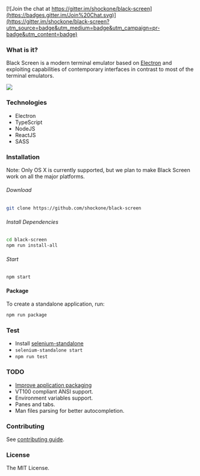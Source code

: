 [![Join the chat at https://gitter.im/shockone/black-screen](https://badges.gitter.im/Join%20Chat.svg)](https://gitter.im/shockone/black-screen?utm_source=badge&utm_medium=badge&utm_campaign=pr-badge&utm_content=badge)

### What is it?

Black Screen is a modern terminal emulator based on [Electron](http://electron.atom.io/) and exploiting
capabilities of contemporary interfaces in contrast to most of the terminal emulators.

![](https://dl.dropboxusercontent.com/spa/dlqheu39w0arg9q/ucvbthot.png)

### Technologies

* Electron
* TypeScript
* NodeJS
* ReactJS
* SASS

### Installation

Note: Only OS X is currently supported, but we plan to make Black Screen work on all the major platforms.

###### Download
```bash
git clone https://github.com/shockone/black-screen
```
###### Install Dependencies
```bash
cd black-screen
npm run install-all
```
###### Start
```bash
npm start
```

#### Package

To create a standalone application, run:

```bash
npm run package
```

### Test

* Install [selenium-standalone](https://github.com/vvo/selenium-standalone)
* `selenium-standalone start`
* `npm run test`

### TODO

* [Improve application packaging](https://github.com/shockone/black-screen/issues/55)
* VT100 compliant ANSI support.
* Environment variables support.
* Panes and tabs.
* Man files parsing for better autocompletion.

### Contributing

See [contributing guide](https://github.com/shockone/black-screen/blob/master/CONTRIBUTING.md).

### License

The MIT License.
